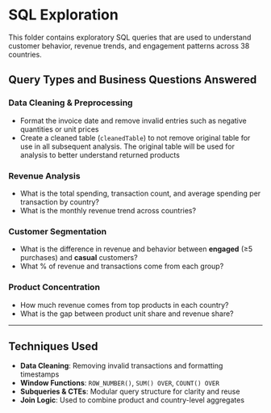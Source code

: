 # SQL Exploration

This folder contains exploratory SQL queries that are used to understand customer behavior, revenue trends, and engagement patterns across 38 countries.

## Query Types and Business Questions Answered

### **Data Cleaning & Preprocessing**
- Format the invoice date and remove invalid entries such as negative quantities or unit prices
- Create a cleaned table (`cleanedTable`) to not remove original table for use in all subsequent analysis. The original table will be used for analysis to better understand returned products

### **Revenue Analysis**
- What is the total spending, transaction count, and average spending per transaction by country?
- What is the monthly revenue trend across countries?

### **Customer Segmentation**
- What is the difference in revenue and behavior between **engaged** (≥5 purchases) and **casual** customers?
- What % of revenue and transactions come from each group?

### **Product Concentration**
- How much revenue comes from top products in each country?
- What is the gap between product unit share and revenue share?
---

## Techniques Used
- **Data Cleaning**: Removing invalid transactions and formatting timestamps
- **Window Functions**: `ROW_NUMBER()`, `SUM() OVER`, `COUNT() OVER`
- **Subqueries & CTEs**: Modular query structure for clarity and reuse
- **Join Logic**: Used to combine product and country-level aggregates
